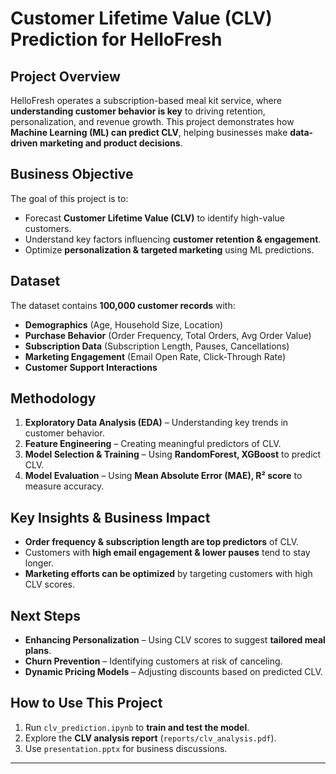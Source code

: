 # Customer Lifetime Value (CLV) Prediction for HelloFresh

## **Project Overview**

HelloFresh operates a subscription-based meal kit service, where **understanding customer behavior is key** to driving retention, personalization, and revenue growth. This project demonstrates how **Machine Learning (ML) can predict CLV**, helping businesses make **data-driven marketing and product decisions**.

## **Business Objective**

The goal of this project is to:

- Forecast **Customer Lifetime Value (CLV)** to identify high-value customers.
- Understand key factors influencing **customer retention & engagement**.
- Optimize **personalization & targeted marketing** using ML predictions.

## **Dataset**

The dataset contains **100,000 customer records** with:

- **Demographics** (Age, Household Size, Location)
- **Purchase Behavior** (Order Frequency, Total Orders, Avg Order Value)
- **Subscription Data** (Subscription Length, Pauses, Cancellations)
- **Marketing Engagement** (Email Open Rate, Click-Through Rate)
- **Customer Support Interactions**

## **Methodology**

1. **Exploratory Data Analysis (EDA)** – Understanding key trends in customer behavior.
2. **Feature Engineering** – Creating meaningful predictors of CLV.
3. **Model Selection & Training** – Using **RandomForest, XGBoost** to predict CLV.
4. **Model Evaluation** – Using **Mean Absolute Error (MAE), R² score** to measure accuracy.

## **Key Insights & Business Impact**

- **Order frequency & subscription length are top predictors** of CLV.
- Customers with **high email engagement & lower pauses** tend to stay longer.
- **Marketing efforts can be optimized** by targeting customers with high CLV scores.

## **Next Steps**

- **Enhancing Personalization** – Using CLV scores to suggest **tailored meal plans**.
- **Churn Prevention** – Identifying customers at risk of canceling.
- **Dynamic Pricing Models** – Adjusting discounts based on predicted CLV.

## **How to Use This Project**

1. Run `clv_prediction.ipynb` to **train and test the model**.
2. Explore the **CLV analysis report** (`reports/clv_analysis.pdf`).
3. Use `presentation.pptx` for business discussions.

---
